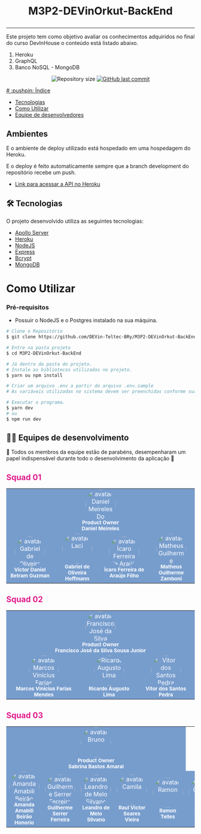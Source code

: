 <h1 align="center">
   <p>M3P2-DEVinOrkut-BackEnd</p>
</h1>

---

Este projeto tem como objetivo avaliar os conhecimentos adquiridos no final do curso DevInHouse o conteúdo está listado abaixo.

1. Heroku
2. GraphQL
3. Banco NoSQL - MongoDB

<p align="center">
  <img alt="Repository size" src="https://img.shields.io/github/languages/code-size/DEVin-Teltec-BRy/M3P2-DEVinOrkut-BackEnd?color=0080000label=repo%20size">
  <a href="https://github.com/DEVin-Teltec-BRy/M3P2-DEVinOrkut-BackEnd/commits/main">
    <img alt="GitHub last commit" src="https://img.shields.io/github/last-commit/DEVin-Teltec-BRy/M3P2-DEVinOrkut-BackEnd?color=0080000">
</p>
# :pushpin: Índice

-   [Tecnologias](#tech)
-   [Como Utilizar](#settings)
-   [Equipe de desenvolvedores](#equipes)

<a id="tech"></a>

## Ambientes

E o ambiente de deploy utilizado está hospedado em uma hospedagem do Heroku.

E o deploy é feito automaticamente sempre que a branch development do repositório recebe um push.

-   [Link para acessar a API no Heroku](https://devin-orkut-graphql.herokuapp.com/)

## 🛠 Tecnologias

O projeto desenvolvido utiliza as seguintes tecnologias:

-   [Apollo Server](https://www.apollographql.com/)
-   [Heroku](https://www.heroku.com)
-   [NodeJS](https://nodejs.org/en/)
-   [Express](https://expressjs.com/)
-   [Bcrypt](https://github.com/kelektiv/node.bcrypt.js/)
-   [MongoDB](https://www.mongodb.com/)

<a id="settings"></a>

# Como Utilizar

### **Pré-requisitos**

-   Possuir o NodeJS e o Postgres instalado na sua máquina.

```bash
# Clone o Repositório
$ git clone https://github.com/DEVin-Teltec-BRy/M3P2-DEVinOrkut-BackEnd.git
```

```bash
# Entre na pasta projeto
$ cd M3P2-DEVinOrkut-BackEnd
```

```bash
# Já dentro da pasta do projeto.
# Instale as bibliotecas utilizadas no projeto.
$ yarn ou npm install
```

```bash
# Criar um arquivo .env a partir do arquivo .env.sample
# As variáveis utilizadas no sistema devem ser preenchidas conforme suas configurações locais
```

```bash
# Executar o programa.
$ yarn dev
# ou
$ npm run dev
```

## 👨‍💻 Equipes de desenvolvimento

<a id="equipes"></a>

💜 Todos os membros da equipe estão de parabéns, desempenharam um papel indispensável durante todo o desenvolvimento da aplicação 👏

<h2 style="color:#E01C8B">Squad 01</h2>

<table>
    <tr>
        <td colspan="4" align="center" style="background-color: #779DCD; color: white;">
         <img style="border-radius: 50%;" src="https://avatars.githubusercontent.com/meirelesdev" width="80px;" alt="avatar Daniel Meireles Do Nascimento"/><br />
         <sub><b>Product Owner</b></sub>
         <br/>
         <sub><b>Daniel Meireles</b></sub>
      </td>
    </tr>
   <tr style="background-color: #779DCD; color: white;">
      <td align="center">
         <img style="border-radius: 50%;" src="https://avatars.githubusercontent.com/VictorD19" width="80px;" alt="avatar Gabriel de Oliveira Hoffmann"/><br />
         <sub><b>Victor Daniel Betram Guzman</b></sub>
         <br/>
      </td>
      <td align="center">
         <img style="border-radius: 50%;" src="https://avatars.githubusercontent.com/Hoffmann16" width="80px;" alt="avatar Laci"/><br />
         <sub><b>Gabriel de Oliveira Hoffmann</b></sub>
         <br/>
      </td>
      <td align="center">
         <img style="border-radius: 50%;" src="https://avatars.githubusercontent.com/icarofilho" width="80px;" alt="avatar Ícaro Ferreira de Araújo Filho"/><br />
         <sub><b>Ícaro Ferreira de Araújo Filho</b></sub>
         <br/>
      </td>
      <td align="center">
         <img style="border-radius: 50%;" src="https://avatars.githubusercontent.com/mgzamboni" width="80px;" alt="avatar Matheus Guilherme Zamboni"/><br />
         <sub><b>Matheus Guilherme Zamboni</b></sub>
         <br/>
      </td>
   </tr>
</table>
<h2 style="color:#E01C8B">Squad 02</h2>
<table>
    <tr>
     <td colspan="3"align="center" style="background-color: #779DCD; color: white;">
         <img style="border-radius: 50%;" src="https://avatars.githubusercontent.com/chicodevbr" width="80px;" alt="avatar Francisco José da Silva Sousa Junior"/><br />
         <sub><b>Product Owner</b></sub>
         <br/>
         <sub><b>Francisco José da Silva Sousa Junior</b></sub>
         <br/>
      </td>
    </tr>
   <tr style="background-color: #779DCD; color: white;">
      <td align="center">
         <img style="border-radius: 50%;" src="https://avatars.githubusercontent.com/Marcos-Mendess" width="80px;" alt="avatar Marcos Vinícius Farias Mendes"/><br />
         <sub><b>Marcos Vinícius Farias Mendes</b></sub>
         <br/>
      </td>
      <td align="center">
         <img style="border-radius: 50%;" src="https://avatars.githubusercontent.com/RicardoAugusto1986" width="80px;" alt="Ricardo Augusto Lima"/><br />
         <sub><b>Ricardo Augusto Lima</b></sub>
         <br/>
      </td>
      <td align="center">
         <img style="border-radius: 50%;" src="https://avatars.githubusercontent.com/DevVitorPedra" width="80px;" alt="Vitor dos Santos Pedra"/><br />
         <sub><b>Vitor dos Santos Pedra</b></sub>
         <br/>
      </td>
   </tr>
</table>
<h2 style="color:#E01C8B">Squad 03</h2>
<table>
    <tr  style="background-color: #779DCD; color: white;">
        <td colspan="5" align="center">
         <img style="border-radius: 50%;" src="https://avatars.githubusercontent.com/sabrinamaral" width="80px;" alt="avatar Bruno"/><br />
         <sub><b>Product Owner</b></sub>
         <br/>
         <sub><b>Sabrina Bastos Amaral</b></sub>
         <br/>
      </td>
    </tr>
   <tr style="background-color: #779DCD; color: white;">
      <td align="center">
         <img style="border-radius: 50%;" src="https://avatars.githubusercontent.com/amandaamabili" width="80px;" alt="avatar Amanda Amabili Beirão Honorio"/><br />
         <sub><b>Amanda Amabili Beirão Honorio</b></sub>
         <br/>
      </td>
      <td align="center">
         <img style="border-radius: 50%;" src="https://avatars.githubusercontent.com/guicollab" width="80px;" alt="avatar Guilherme Serrer Ferreira"/><br />
         <sub><b>Guilherme Serrer Ferreira</b></sub>
         <br/>
      </td>
      <td align="center">
         <img style="border-radius: 50%;" src="https://avatars.githubusercontent.com/Lmsilvano" width="80px;" alt="avatar Leandro de Melo Silvano"/><br />
         <sub><b>Leandro de Melo Silvano</b></sub>
         <br/>
      </td>
      <td align="center">
         <img style="border-radius: 50%;" src="https://avatars.githubusercontent.com/raulvictorvieira" width="80px;" alt="avatar Camila"/><br />
         <sub><b>Raul Victor Soares Vieira</b></sub>
         <br/>
      </td>
      <td align="center">
         <img style="border-radius: 50%;" src="https://avatars.githubusercontent.com/rmyght" width="80px;" alt="avatar Ramon"/><br />
         <sub><b>Ramon Telles</b></sub>
         <br/>
      </td>	
       <td align="center">
         <img style="border-radius: 50%;" src="https://avatars.githubusercontent.com/claudiorhenns" width="80px;" alt="avatar Claudio"/><br />
         <sub><b>Claudio Rhenns</b></sub>
         <br/>
      </td>	
   </tr>
</table>
